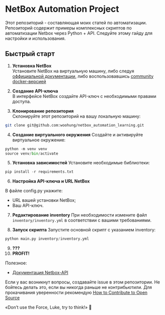 # NetBox Automation Project

Этот репозиторий - составляющая моих статей по автоматизации. Репозиторий содержит примеры комплексных скриптов по автоматизации Netbox через Python + API. Следуйте этому гайду для настройки и использования.

## Быстрый старт

1. **Установка NetBox**  
Установите NetBox на виртуальную машину, либо следуя [оффициальной документации](https://netbox.readthedocs.io/), либо воспользовавшись [community docker-версией](https://github.com/netbox-community/netbox-docker?tab=readme-ov-file)

2. **Создание API-ключа**  
В интерфейсе NetBox создайте API-ключ с необходимыми правами доступа.

3. **Клонирование репозитория**  
Склонируйте этот репозиторий на вашу локальную машину:  
```bash
git clone git@github.com:woohung/netbox_automation_learning.git 
```
4. **Создание виртуального окружения**
Создайте и активируйте виртуальное окружение:

```python
python -m venv venv
source venv/bin/activate
```

5. **Установка зависимостей**
Установите необходимые библиотеки:

```python
pip install -r requirements.txt
```

6. **Настройка API-ключа и URL NetBox**

В файле config.py укажите:

- URL вашей установки NetBox;
- Ваш API-ключ.

7. **Редактирование inventory**
При необходимости измените файл `inventory/inventory.yml` в соответствии с вашими требованиями.

8. **Запуск скрипта**
Запустите основной скрипт с указанием inventory:

```python
python main.py inventory/inventory.yml
```

9.	**???**
10.	**PROFIT!**


Полезное:
- [Документация Netbox-API](https://demo.netbox.dev/api/schema/swagger-ui/)


Если у вас возникнут вопросы, создавайте issue в этом репозитории. Не бойтесь делать это, если вы никогда раньше не контрибьютили. Для прокачивания уверенности рекомендую [How to Contribute to Open Source](https://opensource.guide/how-to-contribute/)

«Don’t use the Force, Luke, try to think!» 🚀
